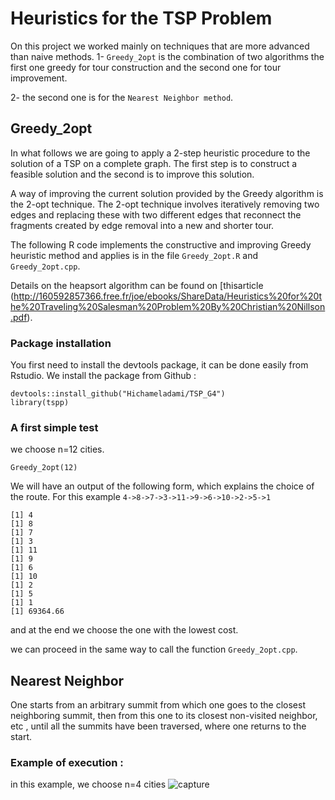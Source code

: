 # Heuristics for the TSP Problem
On this project we worked mainly on techniques that are more advanced than naive methods.
1-  `Greedy_2opt` is the combination of two algorithms the first one greedy for tour construction and the second one for tour improvement.

2- the second one is for the  `Nearest Neighbor method`.
## Greedy_2opt

In what follows we are going to apply a 2-step heuristic procedure to the solution of a TSP on a complete graph. The first step is to construct a feasible
solution and the second is to improve this solution.

A way of improving the current solution provided by the Greedy algorithm is the 2-opt technique. The 2-opt technique involves iteratively removing two edges and replacing these with two different edges that reconnect the fragments created by edge removal into a new and shorter tour.

The following R code implements the constructive and improving Greedy heuristic method and applies is in the file `Greedy_2opt.R` and `Greedy_2opt.cpp`.

Details on the heapsort algorithm can be found on [thisarticle (http://160592857366.free.fr/joe/ebooks/ShareData/Heuristics%20for%20the%20Traveling%20Salesman%20Problem%20By%20Christian%20Nillson.pdf). 
### Package installation

You first need to install the devtools package, it can be done easily from Rstudio. We install the package from Github :
```
devtools::install_github("Hichameladami/TSP_G4")
library(tspp)
```

### A first simple test 

we choose n=12 cities.
```
Greedy_2opt(12)
```

We will have an output of the following form, which explains the choice of the route. For this example `4->8->7->3->11->9->6->10->2->5->1`
```
[1] 4
[1] 8
[1] 7
[1] 3
[1] 11
[1] 9
[1] 6
[1] 10
[1] 2
[1] 5
[1] 1
[1] 69364.66
```
and at the end we choose the one with the lowest cost. 

we can proceed in the same way to call the function `Greedy_2opt.cpp`.


## Nearest Neighbor

One starts from an arbitrary summit from which one goes to the closest neighboring summit, then from this one to its closest non-visited neighbor, etc , until all the summits have been traversed, where one returns to the start.
### Example of execution :
in this example, we choose n=4 cities
![capture](https://user-images.githubusercontent.com/77694470/105101141-b573b300-5aae-11eb-881f-fc3f2c7c66ec.PNG)
